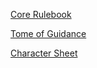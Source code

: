 [Core Rulebook](https://github.com/Vadskye/Rise/raw/master/core_book/Rise.pdf)

[Tome of Guidance](https://github.com/Vadskye/Rise/raw/master/core_book/TomeOfGuidance.pdf)

[Character Sheet](https://github.com/Vadskye/Rise/raw/master/character_sheet.pdf)
